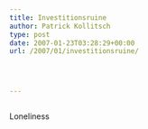 ```yaml
---
title: Investitionsruine
author: Patrick Kollitsch
type: post
date: 2007-01-23T03:28:29+00:00
url: /2007/01/investitionsruine/




---
```

<div class="flickr">
  <a href="http://www.flickr.com/photos/schreibblogade/366821907/"><img src="//farm1.static.flickr.com/141/366821907_d60efdbb5a.jpg" class="flickr-photo" alt="" /></a></p> 
  
  <p>
    Loneliness
  </p>
</div>